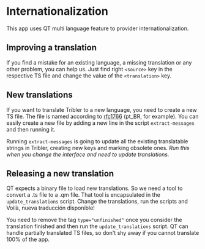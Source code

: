 # Internationalization

This app uses QT multi language feature to provider internationalization. 

## Improving a translation

If you find a mistake for an existing language, a missing translation or any other problem, you can help us. Just find right `<source>` key in the respective TS file and change the value of the `<translation>` key.

## New translations

If you want to translate Tribler to a new language, you need to create a new TS file. The file is named according to [rfc1766](https://tools.ietf.org/html/rfc1766.html) (pt_BR, for example). You can easily create a new file by adding a new line in the script `extract-messages` and then running it.

Running `extract-messages` is going to update all the existing translatable strings in Tribler, creating new keys and marking obsolete ones. *Run this when you change the interface and need to update translations.*

## Releasing a new translation

QT expects a binary file to load new translations. So we need a tool to convert a .ts file to a .qm file. That tool is encapsulated in the `update_translations` script. Change the translations, run the scripts and Voilà, nueva traducción disponible!

You need to remove the tag `type="unfinished"` once you consider the translation finished and then run the `update_translations` script. QT can handle partially translated TS files, so don't shy away if you cannot translate 100% of the app. 
